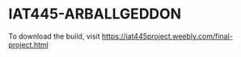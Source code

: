 # IAT445-ARBALLGEDDON
 
To download the build, visit https://iat445project.weebly.com/final-project.html
